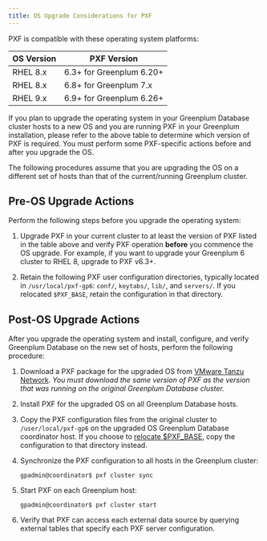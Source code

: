 ```yaml
---
title: OS Upgrade Considerations for PXF
---
```


PXF is compatible with these operating system platforms:

| OS Version | PXF Version              |
|------------|--------------------------|
| RHEL 8.x   | 6.3+ for Greenplum 6.20+ |
| RHEL 8.x   | 6.8+ for Greenplum 7.x   |
| RHEL 9.x   | 6.9+ for Greenplum 6.26+ |

If you plan to upgrade the operating system in your Greenplum Database cluster hosts to a new OS and you are running PXF in your Greenplum installation, please refer to the above table to determine which version of PXF is required.
You must perform some PXF-specific actions before and after you upgrade the OS.

The following procedures assume that you are upgrading the OS on a different set of hosts than that of the current/running Greenplum cluster.

## <a id="pre"></a>Pre-OS Upgrade Actions

Perform the following steps before you upgrade the operating system:

1. Upgrade PXF in your current cluster to at least the version of PXF listed in the table above and verify PXF operation **before** you commence the OS upgrade. For example, if you want to upgrade your Greenplum 6 cluster to RHEL 8, upgrade to PXF v6.3+.

1. Retain the following PXF user configuration directories, typically located in `/usr/local/pxf-gp6`: `conf/`, `keytabs/`, `lib/`, and `servers/`. If you relocated `$PXF_BASE`, retain the configuration in that directory.


## <a id="post"></a>Post-OS Upgrade Actions

After you upgrade the operating system and install, configure, and verify Greenplum Database on the new set of hosts, perform the following procedure:

1. Download a PXF package for the upgraded OS from [VMware Tanzu Network](https://network.tanzu.vmware.com/products/vmware-greenplum/). *You must download the same version of PXF as the version that was running on the original Greenplum Database cluster.*

1. Install PXF for the upgraded OS on all Greenplum Database hosts.

1. Copy the PXF configuration files from the original cluster to `/user/local/pxf-gp6` on the upgraded OS Greenplum Database coordinator host. If you choose to [relocate $PXF_BASE](about_pxf_dir.html#movebase), copy the configuration to that directory instead.

1. Synchronize the PXF configuration to all hosts in the Greenplum cluster:

    ``` shell
    gpadmin@coordinator$ pxf cluster sync
    ```

1. Start PXF on each Greenplum host:

    ``` shell
    gpadmin@coordinator$ pxf cluster start
    ```

1. Verify that PXF can access each external data source by querying external tables that specify each PXF server configuration.

